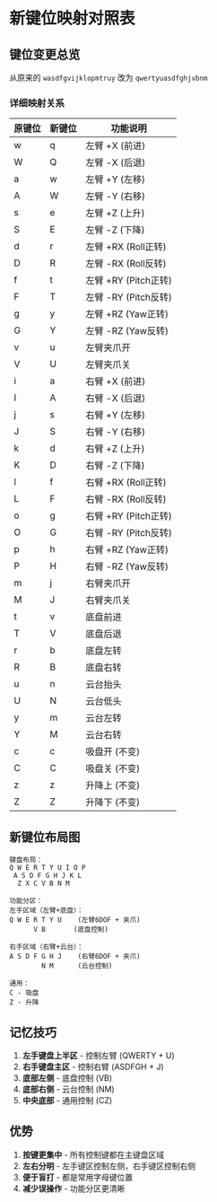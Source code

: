 # 新键位映射对照表

## 键位变更总览

从原来的 `wasdfgvijklopmtruy` 改为 `qwertyuasdfghjvbnm`

### 详细映射关系

| 原键位 | 新键位 | 功能说明 |
|--------|--------|----------|
| w | q | 左臂 +X (前进) |
| W | Q | 左臂 -X (后退) |
| a | w | 左臂 +Y (左移) |
| A | W | 左臂 -Y (右移) |
| s | e | 左臂 +Z (上升) |
| S | E | 左臂 -Z (下降) |
| d | r | 左臂 +RX (Roll正转) |
| D | R | 左臂 -RX (Roll反转) |
| f | t | 左臂 +RY (Pitch正转) |
| F | T | 左臂 -RY (Pitch反转) |
| g | y | 左臂 +RZ (Yaw正转) |
| G | Y | 左臂 -RZ (Yaw反转) |
| v | u | 左臂夹爪开 |
| V | U | 左臂夹爪关 |
| i | a | 右臂 +X (前进) |
| I | A | 右臂 -X (后退) |
| j | s | 右臂 +Y (左移) |
| J | S | 右臂 -Y (右移) |
| k | d | 右臂 +Z (上升) |
| K | D | 右臂 -Z (下降) |
| l | f | 右臂 +RX (Roll正转) |
| L | F | 右臂 -RX (Roll反转) |
| o | g | 右臂 +RY (Pitch正转) |
| O | G | 右臂 -RY (Pitch反转) |
| p | h | 右臂 +RZ (Yaw正转) |
| P | H | 右臂 -RZ (Yaw反转) |
| m | j | 右臂夹爪开 |
| M | J | 右臂夹爪关 |
| t | v | 底盘前进 |
| T | V | 底盘后退 |
| r | b | 底盘左转 |
| R | B | 底盘右转 |
| u | n | 云台抬头 |
| U | N | 云台低头 |
| y | m | 云台左转 |
| Y | M | 云台右转 |
| c | c | 吸盘开 (不变) |
| C | C | 吸盘关 (不变) |
| z | z | 升降上 (不变) |
| Z | Z | 升降下 (不变) |

## 新键位布局图

```
键盘布局：
Q W E R T Y U I O P
 A S D F G H J K L
  Z X C V B N M

功能分区：
左手区域（左臂+底盘）：
Q W E R T Y U    (左臂6DOF + 夹爪)
      V B       (底盘控制)

右手区域（右臂+云台）：
A S D F G H J    (右臂6DOF + 夹爪)
        N M      (云台控制)

通用：
C - 吸盘
Z - 升降
```

## 记忆技巧

1. **左手键盘上半区** - 控制左臂 (QWERTY + U)
2. **右手键盘主区** - 控制右臂 (ASDFGH + J)  
3. **底部左侧** - 底盘控制 (VB)
4. **底部右侧** - 云台控制 (NM)
5. **中央底部** - 通用控制 (CZ)

## 优势

1. **按键更集中** - 所有控制键都在主键盘区域
2. **左右分明** - 左手键区控制左侧，右手键区控制右侧
3. **便于盲打** - 都是常用字母键位置
4. **减少误操作** - 功能分区更清晰
